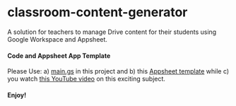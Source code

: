 # classroom-content-generator
A solution for teachers to manage Drive content for their students using Google Workspace and Appsheet.

#### Code and Appsheet App Template

Please Use: 
a) [main.gs](https://raw.githubusercontent.com/northwestcoder/classroom-content-generator/main/main.gs) in this project and 
b) this [Appsheet template](https://www.appsheet.com/samples/Build-classroom-assignments-using-Google-Workspace?appGuidString=09ca7086-feee-4ac3-a727-36fc23ab04ba) while 
c) you watch [this YouTube video](YOUTUBELINK) on this exciting subject.

#### Enjoy!